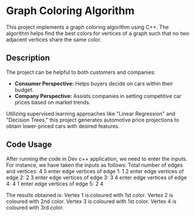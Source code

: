 # Graph Coloring Algorithm

This project implements a graph coloring algorithm using C++. The algorithm helps find the best colors for vertices of a graph such that no two adjacent vertices share the same color.

## Description

The project can be helpful to both customers and companies:
- **Consumer Perspective:** Helps buyers decide on cars within their budget.
- **Company Perspective:** Assists companies in setting competitive car prices based on market trends.

Utilizing supervised learning approaches like "Linear Regression" and "Decision Trees," this project generates automotive price projections to obtain lower-priced cars with desired features.

## Code Usage

After running the code in Dev c++ application, we need to enter the inputs. For instance, we have 
taken the inputs as follows: 
Total number of edges and vertices: 4 5
enter edge vertices of edge 1: 1 2
enter edge vertices of edge 2: 2 3
enter edge vertices of edge 3: 3 4
enter edge vertices of edge 4: 4 1
enter edge vertices of edge 5: 2 4

The results obtained is:
Vertex 1 is coloured with 1st color.
Vertex 2 is coloured with 2nd color.
Vertex 3 is coloured with 1st color.
Vertex 4 is coloured with 3rd color.
